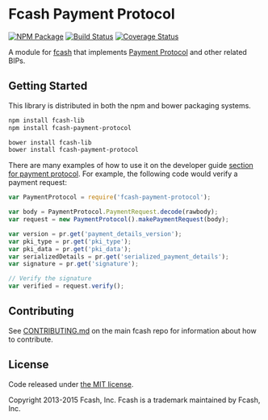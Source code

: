 Fcash Payment Protocol
=======

[![NPM Package](https://img.shields.io/npm/v/fcash-payment-protocol.svg?style=flat-square)](https://www.npmjs.org/package/fcash-payment-protocol)
[![Build Status](https://img.shields.io/travis/fcash-js/fcash-payment-protocol.svg?branch=master&style=flat-square)](https://travis-ci.org/fcash-js/fcash-payment-protocol)
[![Coverage Status](https://img.shields.io/coveralls/fcash-js/fcash-payment-protocol.svg?style=flat-square)](https://coveralls.io/r/fcash-js/fcash-payment-protocol)

A module for [fcash](https://github.com/fcash-js/fcash) that implements [Payment Protocol](https://github.com/bitcoin/bips/blob/master/bip-0070.mediawiki) and other related BIPs.

## Getting Started

This library is distributed in both the npm and bower packaging systems.

```sh
npm install fcash-lib
npm install fcash-payment-protocol
```

```sh
bower install fcash-lib
bower install fcash-payment-protocol
```

There are many examples of how to use it on the developer guide [section for payment protocol](https://fcash.io/api/paypro). For example, the following code would verify a payment request:

```javascript
var PaymentProtocol = require('fcash-payment-protocol');

var body = PaymentProtocol.PaymentRequest.decode(rawbody);
var request = new PaymentProtocol().makePaymentRequest(body);

var version = pr.get('payment_details_version');
var pki_type = pr.get('pki_type');
var pki_data = pr.get('pki_data');
var serializedDetails = pr.get('serialized_payment_details');
var signature = pr.get('signature');

// Verify the signature
var verified = request.verify();
```

## Contributing

See [CONTRIBUTING.md](https://github.com/fcash-js/fcash-core/blob/master/CONTRIBUTING.md) on the main fcash repo for information about how to contribute.

## License

Code released under [the MIT license](https://github.com/fcash-js/fcash-core/blob/master/LICENSE).

Copyright 2013-2015 Fcash, Inc. Fcash is a trademark maintained by Fcash, Inc.
